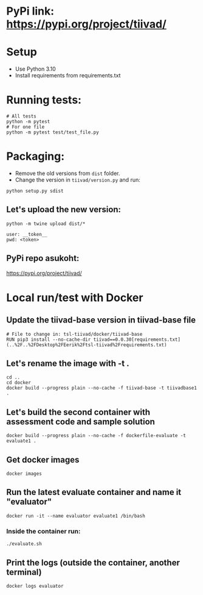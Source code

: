 # PyPi link: https://pypi.org/project/tiivad/

# Setup
* Use Python 3.10
* Install requirements from requirements.txt

# Running tests:
```
# All tests
python -m pytest
# For one file
python -m pytest test/test_file.py
```

# Packaging:
* Remove the old versions from `dist` folder.
* Change the version in `tiivad/version.py` and run:
```
python setup.py sdist
```

##  Let's upload the new version:
```
python -m twine upload dist/* 

user: __token__
pwd: <token>
```

## PyPi repo asukoht:
https://pypi.org/project/tiivad/

# Local run/test with Docker
## Update the tiivad-base version in tiivad-base file
```
# File to change in: tsl-tiivad/docker/tiivad-base
RUN pip3 install --no-cache-dir tiivad==0.0.30[requirements.txt](..%2F..%2FDesktop%2FEerik%2Ftsl-tiivad%2Frequirements.txt)
```

## Let's rename the image with -t .
```
cd ..
cd docker
docker build --progress plain --no-cache -f tiivad-base -t tiivadbase1 .
```

## Let's build the second container with assessment code and sample solution
```
docker build --progress plain --no-cache -f dockerfile-evaluate -t evaluate1 .
```

## Get docker images
```
docker images
```

## Run the latest evaluate container and name it "evaluator"
```
docker run -it --name evaluator evaluate1 /bin/bash
```

### Inside the container run:
```
./evaluate.sh
```

## Print the logs (outside the container, another terminal)
```
docker logs evaluator
```
